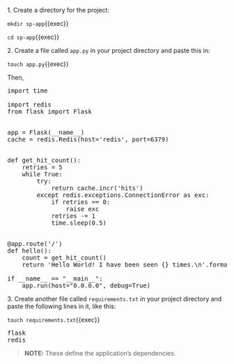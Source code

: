 1\. Create a directory for the project:

`mkdir sp-app`{{exec}}

`cd sp-app`{{exec}}


2\. Create a file called `app.py` in your project directory and paste this in:

`touch app.py`{{exec}}

Then,

<pre class="file" data-filename="app.py" data-target="replace">
import time

import redis
from flask import Flask


app = Flask(__name__)
cache = redis.Redis(host='redis', port=6379)


def get_hit_count():
    retries = 5
    while True:
        try:
            return cache.incr('hits')
        except redis.exceptions.ConnectionError as exc:
            if retries == 0:
                raise exc
            retries -= 1
            time.sleep(0.5)


@app.route('/')
def hello():
    count = get_hit_count()
    return 'Hello World! I have been seen {} times.\n'.format(count)

if __name__ == "__main__":
    app.run(host="0.0.0.0", debug=True)
</pre>

3\. Create another file called `requirements.txt` in your project directory and paste the following lines in it, like this:

`touch requirements.txt`{{exec}}

<pre class="file" data-filename="requirements.txt" data-target="replace">
flask
redis
</pre>

> **NOTE:** These define the application’s dependencies.
